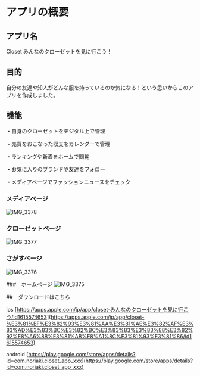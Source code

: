 # アプリの概要

## アプリ名
Closet みんなのクローゼットを見に行こう！

## 目的
自分の友達や知人がどんな服を持っているのか気になる！という思いからこのアプリを作成しました。

## 機能
・自身のクローゼットをデジタル上で管理

・売買をおこなった収支をカレンダーで管理

・ランキングや新着をホームで閲覧

・お気に入りのブランドや友達をフォロー

・メディアページでファッションニュースをチェック

### メディアページ

![IMG_3378](https://user-images.githubusercontent.com/87165752/177020039-d00b4a67-695b-4cc4-9438-9eca8b4d1dac.PNG)

### クローゼットページ
![IMG_3377](https://user-images.githubusercontent.com/87165752/177020043-fdf55912-2423-45bd-acbd-2add6e3b5a34.PNG)

### さがすページ
![IMG_3376](https://user-images.githubusercontent.com/87165752/177020046-44bce88e-466e-419d-9ea9-5c793d9b4aad.PNG)

###　ホームページ
![IMG_3375](https://user-images.githubusercontent.com/87165752/177020048-90c47e49-d4a0-4a10-aa88-f28a045d4754.PNG)

##　ダウンロードはこちら

ios [https://apps.apple.com/jp/app/closet-みんなのクローゼットを見に行こう/id1615574653](https://apps.apple.com/jp/app/closet-%E3%81%BF%E3%82%93%E3%81%AA%E3%81%AE%E3%82%AF%E3%83%AD%E3%83%BC%E3%82%BC%E3%83%83%E3%83%88%E3%82%92%E8%A6%8B%E3%81%AB%E8%A1%8C%E3%81%93%E3%81%86/id1615574653)

android [https://play.google.com/store/apps/details?id=com.noriaki.closet_app_xxx](https://play.google.com/store/apps/details?id=com.noriaki.closet_app_xxx)
